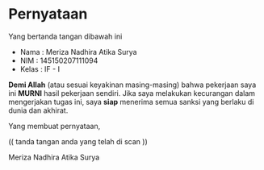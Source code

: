 # Pernyataan

Yang bertanda tangan dibawah ini

* Nama : Meriza Nadhira Atika Surya
* NIM : 145150207111094
* Kelas : IF - I

**Demi Allah** (atau sesuai keyakinan masing-masing) bahwa pekerjaan saya ini **MURNI** hasil pekerjaan sendiri. Jika saya melakukan kecurangan dalam mengerjakan tugas ini, saya **siap** menerima semua sanksi yang berlaku di dunia dan akhirat.

Yang membuat pernyataan,

(( tanda tangan anda yang telah di scan ))

Meriza Nadhira Atika Surya
